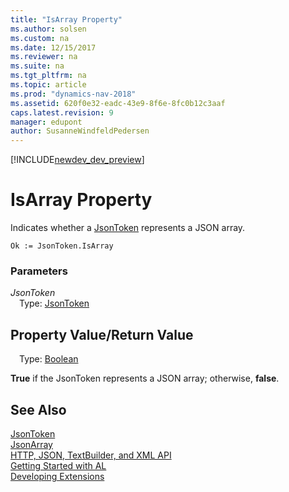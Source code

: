 ```yaml
---
title: "IsArray Property"
ms.author: solsen
ms.custom: na
ms.date: 12/15/2017
ms.reviewer: na
ms.suite: na
ms.tgt_pltfrm: na
ms.topic: article
ms.prod: "dynamics-nav-2018"
ms.assetid: 620f0e32-eadc-43e9-8f6e-8fc0b12c3aaf
caps.latest.revision: 9
manager: edupont
author: SusanneWindfeldPedersen
---
```


[!INCLUDE[newdev_dev_preview](../includes/newdev_dev_preview.md)]

# IsArray Property
Indicates whether a [JsonToken](jsontoken-class.md) represents a JSON array.

```
Ok := JsonToken.IsArray
```

### Parameters
*JsonToken*  
&emsp;Type: [JsonToken](jsontoken-class.md)

## Property Value/Return Value
&emsp;Type: [Boolean](../datatypes/devenv-boolean-data-type.md)

**True** if the JsonToken represents a JSON array; otherwise, **false**.

## See Also
[JsonToken](jsontoken-class.md)  
[JsonArray](jsonarray-class.md)  
[HTTP, JSON, TextBuilder, and XML API](../devenv-restapi-overview.md)  
[Getting Started with AL](../devenv-get-started.md)  
[Developing Extensions](../devenv-dev-overview.md)
